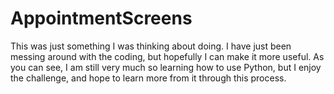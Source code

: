 # AppointmentScreens
This was just something I was thinking about doing. I have just been messing around with the coding, but hopefully I can make it more useful. As 
you can see, I am still very much so learning how to use Python, but I enjoy the challenge, and hope to learn more from it through this process.
